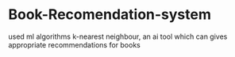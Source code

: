# Book-Recomendation-system
used ml algorithms k-nearest neighbour,
an ai tool which can gives appropriate recommendations for books
